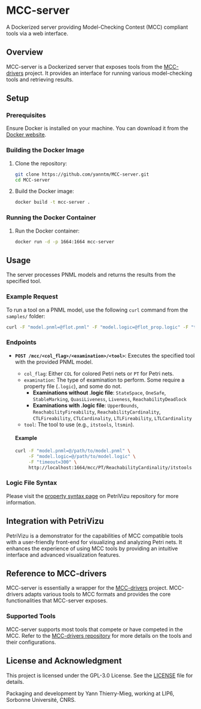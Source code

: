 # MCC-server

A Dockerized server providing Model-Checking Contest (MCC) compliant tools via a web interface.

## Overview

MCC-server is a Dockerized server that exposes tools from the [MCC-drivers](https://github.com/yanntm/MCC-drivers) project. It provides an interface for running various model-checking tools and retrieving results.

## Setup

### Prerequisites

Ensure Docker is installed on your machine. You can download it from the [Docker website](https://www.docker.com/products/docker-desktop).

### Building the Docker Image

1. Clone the repository:
   ```bash
   git clone https://github.com/yanntm/MCC-server.git
   cd MCC-server
   ```

2. Build the Docker image:
   ```bash
   docker build -t mcc-server .
   ```

### Running the Docker Container

1. Run the Docker container:
   ```bash
   docker run -d -p 1664:1664 mcc-server
   ```

## Usage

The server processes PNML models and returns the results from the specified tool.

### Example Request

To run a tool on a PNML model, use the following `curl` command from the `samples/` folder:
```bash
curl -F "model.pnml=@flot.pnml" -F "model.logic=@flot_prop.logic" -F "timeout=100" http://localhost:1664/mcc/PT/LTLCardinality/itstools
```

### Endpoints

- **`POST /mcc/<col_flag>/<examination>/<tool>`**: Executes the specified tool with the provided PNML model.
  - `col_flag`: Either `COL` for colored Petri nets or `PT` for Petri nets.
  - `examination`: The type of examination to perform. Some require a property file (`.logic`), and some do not.
    - **Examinations without .logic file**: `StateSpace`, `OneSafe`, `StableMarking`, `QuasiLiveness`, `Liveness`, `ReachabilityDeadlock`
    - **Examinations with .logic file**: `UpperBounds`, `ReachabilityFireability`, `ReachabilityCardinality`, `CTLFireability`, `CTLCardinality`, `LTLFireability`, `LTLCardinality`
  - `tool`: The tool to use (e.g., `itstools`, `ltsmin`).

  #### Example
  ```bash
  curl -F "model.pnml=@/path/to/model.pnml" \
       -F "model.logic=@/path/to/model.logic" \
       -F "timeout=300" \
       http://localhost:1664/mcc/PT/ReachabilityCardinality/itstools
  ```

### Logic File Syntax

Please visit the [property syntax page](https://github.com/yanntm/PetriVizu/blob/master/public/syntax.md) on PetriVizu repository for more information.

## Integration with PetriVizu

PetriVizu is a demonstrator for the capabilities of MCC compatible tools with a user-friendly front-end for visualizing and analyzing Petri nets. It enhances the experience of using MCC tools by providing an intuitive interface and advanced visualization features.

## Reference to MCC-drivers

MCC-server is essentially a wrapper for the [MCC-drivers](https://github.com/yanntm/MCC-drivers) project. MCC-drivers adapts various tools to MCC formats and provides the core functionalities that MCC-server exposes.

### Supported Tools

MCC-server supports most tools that compete or have competed in the MCC. Refer to the [MCC-drivers repository](https://github.com/yanntm/MCC-drivers) for more details on the tools and their configurations.

## License and Acknowledgment

This project is licensed under the GPL-3.0 License. See the [LICENSE](LICENSE) file for details.

Packaging and development by Yann Thierry-Mieg, working at LIP6, Sorbonne Université, CNRS. 